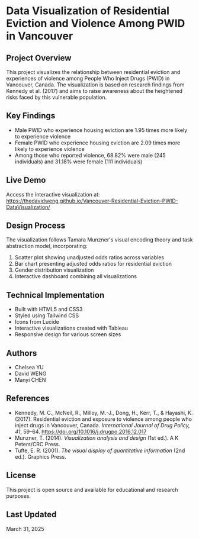 # Data Visualization of Residential Eviction and Violence Among PWID in Vancouver

## Project Overview
This project visualizes the relationship between residential eviction and experiences of violence among People Who Inject Drugs (PWID) in Vancouver, Canada. The visualization is based on research findings from Kennedy et al. (2017) and aims to raise awareness about the heightened risks faced by this vulnerable population.

## Key Findings
- Male PWID who experience housing eviction are 1.95 times more likely to experience violence
- Female PWID who experience housing eviction are 2.09 times more likely to experience violence
- Among those who reported violence, 68.82% were male (245 individuals) and 31.18% were female (111 individuals)

## Live Demo
Access the interactive visualization at: https://thedavidweng.github.io/Vancouver-Residential-Eviction-PWID-DataVisualization/

## Design Process
The visualization follows Tamara Munzner's visual encoding theory and task abstraction model, incorporating:
1. Scatter plot showing unadjusted odds ratios across variables
2. Bar chart presenting adjusted odds ratios for residential eviction
3. Gender distribution visualization
4. Interactive dashboard combining all visualizations

## Technical Implementation
- Built with HTML5 and CSS3
- Styled using Tailwind CSS
- Icons from Lucide
- Interactive visualizations created with Tableau
- Responsive design for various screen sizes

## Authors
- Chelsea YU
- David WENG
- Manyi CHEN

## References
- Kennedy, M. C., McNeil, R., Milloy, M.-J., Dong, H., Kerr, T., & Hayashi, K. (2017). Residential eviction and exposure to violence among people who inject drugs in Vancouver, Canada. *International Journal of Drug Policy, 41*, 59–64. https://doi.org/10.1016/j.drugpo.2016.12.017
- Munzner, T. (2014). *Visualization analysis and design* (1st ed.). A K Peters/CRC Press.
- Tufte, E. R. (2001). *The visual display of quantitative information* (2nd ed.). Graphics Press.

## License
This project is open source and available for educational and research purposes.

## Last Updated
March 31, 2025
